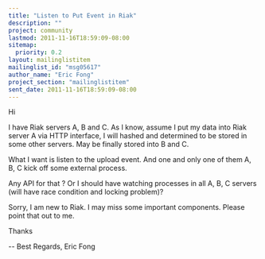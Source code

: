 ```yaml
---
title: "Listen to Put Event in Riak"
description: ""
project: community
lastmod: 2011-11-16T18:59:09-08:00
sitemap:
  priority: 0.2
layout: mailinglistitem
mailinglist_id: "msg05617"
author_name: "Eric Fong"
project_section: "mailinglistitem"
sent_date: 2011-11-16T18:59:09-08:00
---
```



Hi

I have Riak servers A, B and C.
As I know, assume I put my data into Riak server A via HTTP interface,
I will hashed and determined to be stored in some other servers. May be
finally stored into B and C.

What I want is listen to the upload event.
And one and only one of them A, B, C kick off some external process.

Any API for that ?
Or I should have watching processes in all A, B, C servers (will have race
condition and locking problem)?

Sorry, I am new to Riak. I may miss some important components.
Please point that out to me.

Thanks

-- 
Best Regards,
Eric Fong
